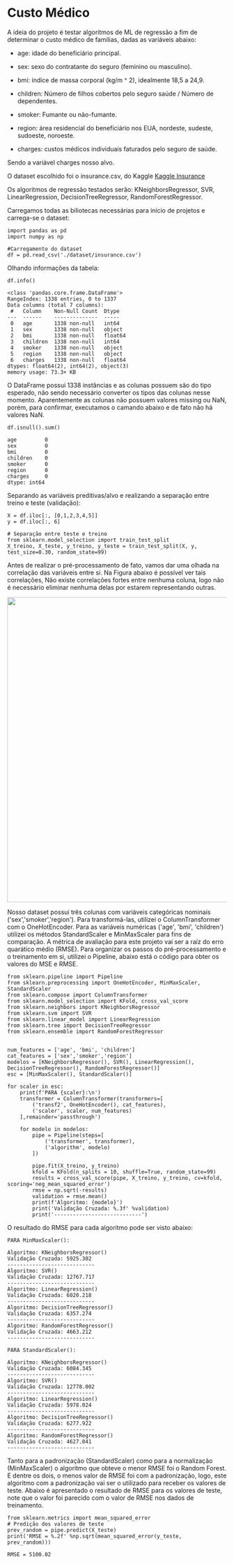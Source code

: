 # Custo Médico

A ideia do projeto é testar algoritmos de ML de regressão a fim de determinar o custo médico de famílias, dadas as variáveis abaixo:

- age: idade do beneficiário principal.

- sex: sexo do contratante do seguro (feminino ou masculino).

- bmi: índice de massa corporal (kg/m ^ 2), idealmente 18,5 a 24,9.

- children: Número de filhos cobertos pelo seguro saúde / Número de dependentes.

- smoker: Fumante ou não-fumante.

- region: área residencial do beneficiário nos EUA, nordeste, sudeste, sudoeste, noroeste.

- charges: custos médicos individuais faturados pelo seguro de saúde.

Sendo a variável charges nosso alvo.

O dataset escolhido foi o insurance.csv, do Kaggle  <a href="https://www.kaggle.com/datasets/mirichoi0218/insurance">Kaggle Insurance</a>

Os algoritmos de regressão testados serão: KNeighborsRegressor, SVR, LinearRegression, DecisionTreeRegressor, RandomForestRegressor.

Carregamos todas as biliotecas necessárias para início de projetos e carrega-se o dataset:

```
import pandas as pd
import numpy as np

#Carregamento do dataset
df = pd.read_csv('./dataset/insurance.csv')
```

Olhando informações da tabela:

```
df.info()

<class 'pandas.core.frame.DataFrame'>
RangeIndex: 1338 entries, 0 to 1337
Data columns (total 7 columns):
 #   Column    Non-Null Count  Dtype  
---  ------    --------------  -----  
 0   age       1338 non-null   int64  
 1   sex       1338 non-null   object 
 2   bmi       1338 non-null   float64
 3   children  1338 non-null   int64  
 4   smoker    1338 non-null   object 
 5   region    1338 non-null   object 
 6   charges   1338 non-null   float64
dtypes: float64(2), int64(2), object(3)
memory usage: 73.3+ KB
```

O DataFrame possui 1338 instâncias e as colunas possuem são do tipo esperado, não sendo necessário 
converter os tipos das colunas nesse momento. Aparentemente as colunas não possuem valores missing ou NaN, porém, para confirmar, executamos o camando abaixo e de fato não há valores NaN.

```
df.isnull().sum()

age         0
sex         0
bmi         0
children    0
smoker      0
region      0
charges     0
dtype: int64
```

Separando as variáveis preditivas/alvo e realizando a separação entre treino e teste (validação):

```
X = df.iloc[:, [0,1,2,3,4,5]]
y = df.iloc[:, 6]

# Separação entre teste e treino
from sklearn.model_selection import train_test_split
X_treino, X_teste, y_treino, y_teste = train_test_split(X, y, test_size=0.30, random_state=99)
```

Antes de realizar o pré-processamento de fato, vamos dar uma olhada na correlação das variáveis entre si. Na Figura abaixo é possível ver tais correlações,
Não existe correlações fortes entre nenhuma coluna, logo não é necessário eliminar nenhuma delas por estarem representando outras.

<div align="center">
  <img src="https://user-images.githubusercontent.com/102380417/186486475-765dc718-234f-48c9-84b6-9500e0238d6d.png" width="700px" />
</div>

Nosso dataset possui três colunas com variáveis categóricas nominais ('sex','smoker','region'). Para transformá-las, utilizei o ColumnTransformer com o OneHotEncoder.
Para as variáveis numéricas ('age', 'bmi', 'children') utilizei os métodos StandardScaler e MinMaxScaler para fins de comparação. A métrica de avaliação
para este projeto vai ser a raíz do erro quarático médio (RMSE).
Para organizar os passos do pré-processamento e o treinamento em si, utilizei o Pipeline, abaixo está o código para obter os valores do MSE e RMSE.

```
from sklearn.pipeline import Pipeline
from sklearn.preprocessing import OneHotEncoder, MinMaxScaler, StandardScaler
from sklearn.compose import ColumnTransformer
from sklearn.model_selection import KFold, cross_val_score
from sklearn.neighbors import KNeighborsRegressor
from sklearn.svm import SVR
from sklearn.linear_model import LinearRegression
from sklearn.tree import DecisionTreeRegressor
from sklearn.ensemble import RandomForestRegressor


num_features = ['age', 'bmi', 'children']
cat_features = ['sex','smoker','region']
modelos = [KNeighborsRegressor(), SVR(), LinearRegression(), DecisionTreeRegressor(), RandomForestRegressor()]
esc = [MinMaxScaler(), StandardScaler()]

for scaler in esc:
    print(f'PARA {scaler}:\n')
    transformer = ColumnTransformer(transformers=[
        ('transf2', OneHotEncoder(), cat_features),
        ('scaler', scaler, num_features)
    ],remainder='passthrough')
    
    for modelo in modelos:
        pipe = Pipeline(steps=[
            ('transformer', transformer),
            ('algorithm', modelo)
        ])
    
        pipe.fit(X_treino, y_treino)
        kfold = KFold(n_splits = 10, shuffle=True, random_state=99)
        results = cross_val_score(pipe, X_treino, y_treino, cv=kfold, scoring='neg_mean_squared_error')
        rmse = np.sqrt(-results)
        validation = rmse.mean()
        print(f'Algoritmo: {modelo}')
        print('Validação Cruzada: %.3f' %validation)
        print('----------------------------')
```
O resultado do RMSE para cada algoritmo pode ser visto abaixo:

```
PARA MinMaxScaler():

Algoritmo: KNeighborsRegressor()
Validação Cruzada: 5925.302
----------------------------
Algoritmo: SVR()
Validação Cruzada: 12767.717
----------------------------
Algoritmo: LinearRegression()
Validação Cruzada: 6020.218
----------------------------
Algoritmo: DecisionTreeRegressor()
Validação Cruzada: 6357.274
----------------------------
Algoritmo: RandomForestRegressor()
Validação Cruzada: 4663.212
----------------------------

PARA StandardScaler():

Algoritmo: KNeighborsRegressor()
Validação Cruzada: 6084.345
----------------------------
Algoritmo: SVR()
Validação Cruzada: 12778.002
----------------------------
Algoritmo: LinearRegression()
Validação Cruzada: 5978.024
----------------------------
Algoritmo: DecisionTreeRegressor()
Validação Cruzada: 6277.922
----------------------------
Algoritmo: RandomForestRegressor()
Validação Cruzada: 4627.041
----------------------------

```
Tanto para a padronização (StandardScaler) como para a normalização (MinMaxScaler) o algoritmo que obteve o menor RMSE foi o Random Forest.
E dentre os dois, o menos valor de RMSE foi com a padronização, logo, este algoritmo com a padronização vai ser o utilizado para receber os valores
de teste. Abaixo é apresentado o resultado de RMSE para os valores de teste, note que o valor foi parecido com o valor de RMSE nos dados de treinamento.

```
from sklearn.metrics import mean_squared_error
# Predição dos valores de teste
prev_random = pipe.predict(X_teste)
print('RMSE = %.2f' %np.sqrt(mean_squared_error(y_teste, prev_random)))

RMSE = 5100.02
```
